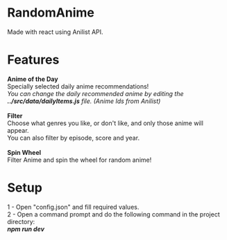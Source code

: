 # RandomAnime
Made with react using Anilist API.

<h1>Features</h1>
<b>Anime of the Day</b><br>
Specially selected daily anime recommendations!<br>
<i>You can change the daily recommended anime by editing the <b>../src/data/dailyItems.js</b> file. (Anime Ids from Anilist)</i><br><br>
<b>Filter</b><br>
Choose what genres you like, or don't like, and only those anime will appear.<br>
You can also filter by episode, score and year.<br><br>
<b>Spin Wheel</b><br>
Filter Anime and spin the wheel for random anime!<br>
<h1>Setup</h1>
1 - Open "config.json" and fill required values.<br>
2 - Open a command prompt and do the following command in the project directory: <br>
<b><i>npm run dev</i></b>
